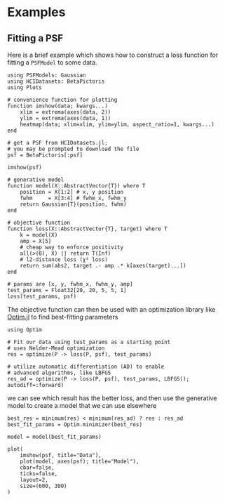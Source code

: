 
# Examples

## Fitting a PSF

Here is a brief example which shows how to construct a loss function for fitting a `PSFModel` to some data.

```@example fit
using PSFModels: Gaussian
using HCIDatasets: BetaPictoris
using Plots

# convenience function for plotting
function imshow(data; kwargs...)
    xlim = extrema(axes(data, 2))
    ylim = extrema(axes(data, 1))
    heatmap(data; xlim=xlim, ylim=ylim, aspect_ratio=1, kwargs...)
end

# get a PSF from HCIDatasets.jl;
# you may be prompted to download the file
psf = BetaPictoris[:psf]

imshow(psf)
```

```@example fit
# generative model
function model(X::AbstractVector{T}) where T
    position = X[1:2] # x, y position
    fwhm     = X[3:4] # fwhm_x, fwhm_y
    return Gaussian{T}(position, fwhm)
end

# objective function
function loss(X::AbstractVector{T}, target) where T
    k = model(X)
    amp = X[5]
    # cheap way to enforce positivity
    all(>(0), X) || return T(Inf)
    # l2-distance loss (χ² loss)
    return sum(abs2, target .- amp .* k[axes(target)...])
end

# params are [x, y, fwhm_x, fwhm_y, amp]
test_params = Float32[20, 20, 5, 5, 1]
loss(test_params, psf)
```

The objective function can then be used with an optimization library like [Optim.jl](https://github.com/JuliaOpt/Optim.jl) to find best-fitting parameters

```@example fit
using Optim

# Fit our data using test_params as a starting point
# uses Nelder-Mead optimization
res = optimize(P -> loss(P, psf), test_params)
```

```@example fit
# utilize automatic differentiation (AD) to enable
# advanced algorithms, like LBFGS
res_ad = optimize(P -> loss(P, psf), test_params, LBFGS(); autodiff=:forward)
```

we can see which result has the better loss, and then use the generative model to create a model that we can use elsewhere

```@example fit
best_res = minimum(res) < minimum(res_ad) ? res : res_ad
best_fit_params = Optim.minimizer(best_res)
```

```@example fit
model = model(best_fit_params)

plot(
    imshow(psf, title="Data"),
    plot(model, axes(psf); title="Model"),
    cbar=false,
    ticks=false,
    layout=2,
    size=(600, 300)
)
```
